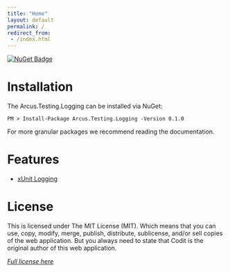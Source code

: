 ```yaml
---
title: "Home"
layout: default
permalink: /
redirect_from:
 - /index.html
---
```


[![NuGet Badge](https://buildstats.info/nuget/Arcus.Testing.Logging?packageVersion=0.1.0)](https://www.nuget.org/packages/Arcus.Testing.Logging/0.1.0)

# Installation

The Arcus.Testing.Logging can be installed via NuGet:

```shell
PM > Install-Package Arcus.Testing.Logging -Version 0.1.0
```

For more granular packages we recommend reading the documentation.

# Features

- [xUnit Logging](features/logging)

# License
This is licensed under The MIT License (MIT). Which means that you can use, copy, modify, merge, publish, distribute, sublicense, and/or sell copies of the web application. But you always need to state that Codit is the original author of this web application.

*[Full license here](https://github.com/arcus-azure/arcus.testing/blob/master/LICENSE)*
